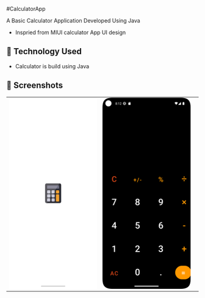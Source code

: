 #CalculatorApp

A Basic Calculator Application Developed Using Java

* Inspried from MIUI calculator App UI design

## 🚀 Technology Used

* Calculator is build using Java

## 📸 Screenshots

||||
|:----------------------------------------:|:-----------------------------------------:|:-----------------------------------------: |
| ![Imgur](screenshots/0.png) | ![Imgur](screenshots/1.png)
